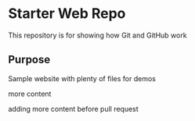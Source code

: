 # Starter Web Repo

This repository is for showing how Git and GitHub work

## Purpose

Sample website with plenty of files for demos

more content

adding more content before pull request